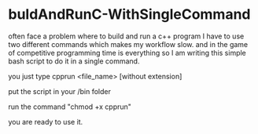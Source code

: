 # buldAndRunC-WithSingleCommand

 often face a problem where to build and run a c++ program I have to use two different commands which makes my workflow slow. and in the game of competitive programming time is everything so I am writing this simple bash script to do it in a single command.

you just type cpprun <file_name> [without extension]

put the script in your /bin folder

run the command "chmod +x cpprun"

you are ready to use it.
